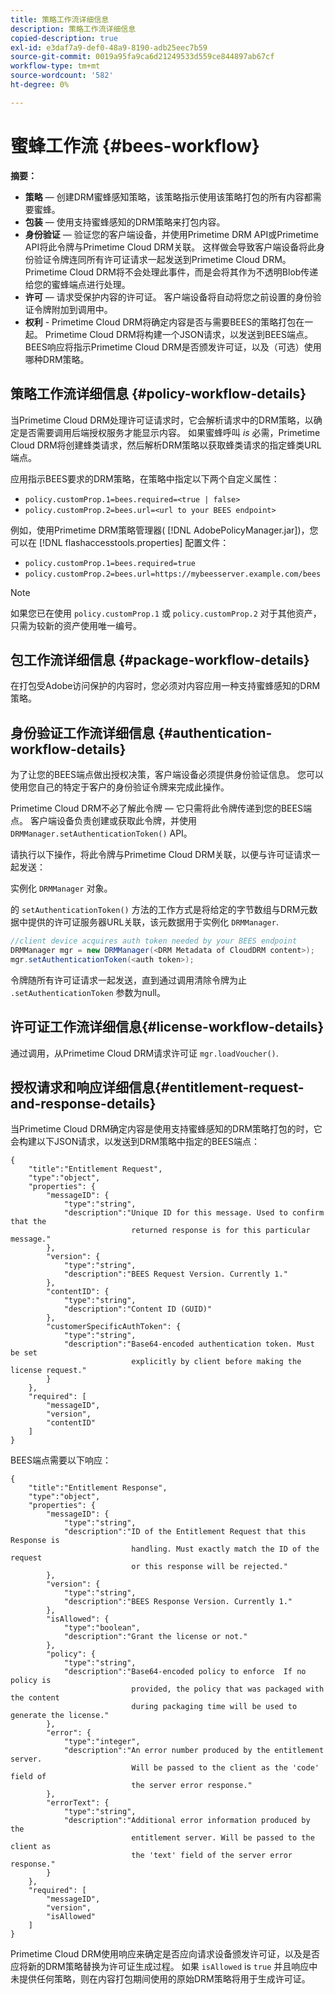 ```yaml
---
title: 策略工作流详细信息
description: 策略工作流详细信息
copied-description: true
exl-id: e3daf7a9-def0-48a9-8190-adb25eec7b59
source-git-commit: 0019a95fa9ca6d21249533d559ce844897ab67cf
workflow-type: tm+mt
source-wordcount: '582'
ht-degree: 0%

---
```


# 蜜蜂工作流 {#bees-workflow}

**摘要：**

* **策略**  — 创建DRM蜜蜂感知策略，该策略指示使用该策略打包的所有内容都需要蜜蜂。
* **包装**  — 使用支持蜜蜂感知的DRM策略来打包内容。
* **身份验证**  — 验证您的客户端设备，并使用Primetime DRM API或Primetime API将此令牌与Primetime Cloud DRM关联。 这样做会导致客户端设备将此身份验证令牌连同所有许可证请求一起发送到Primetime Cloud DRM。 Primetime Cloud DRM将不会处理此事件，而是会将其作为不透明Blob传递给您的蜜蜂端点进行处理。
* **许可**  — 请求受保护内容的许可证。 客户端设备将自动将您之前设置的身份验证令牌附加到调用中。
* **权利** - Primetime Cloud DRM将确定内容是否与需要BEES的策略打包在一起。 Primetime Cloud DRM将构建一个JSON请求，以发送到BEES端点。 BEES响应将指示Primetime Cloud DRM是否颁发许可证，以及（可选）使用哪种DRM策略。

## 策略工作流详细信息 {#policy-workflow-details}

当Primetime Cloud DRM处理许可证请求时，它会解析请求中的DRM策略，以确定是否需要调用后端授权服务才能显示内容。 如果蜜蜂呼叫 *is* 必需，Primetime Cloud DRM将创建蜂类请求，然后解析DRM策略以获取蜂类请求的指定蜂类URL端点。

应用指示BEES要求的DRM策略，在策略中指定以下两个自定义属性：

* `policy.customProp.1=bees.required=<true | false>`
* `policy.customProp.2=bees.url=<url to your BEES endpoint>`

<!--<a id="example_F617FC49A4824C0CB234C92E57D876D3"></a>-->

例如，使用Primetime DRM策略管理器( [!DNL AdobePolicyManager.jar])，您可以在 [!DNL flashaccesstools.properties] 配置文件：

* `policy.customProp.1=bees.required=true`
* `policy.customProp.2=bees.url=https://mybeesserver.example.com/bees`

>[!NOTE]
>
>如果您已在使用 `policy.customProp.1` 或 `policy.customProp.2` 对于其他资产，只需为较新的资产使用唯一编号。

## 包工作流详细信息 {#package-workflow-details}

在打包受Adobe访问保护的内容时，您必须对内容应用一种支持蜜蜂感知的DRM策略。

## 身份验证工作流详细信息 {#authentication-workflow-details}

为了让您的BEES端点做出授权决策，客户端设备必须提供身份验证信息。 您可以使用您自己的特定于客户的身份验证令牌来完成此操作。

Primetime Cloud DRM不必了解此令牌 — 它只需将此令牌传递到您的BEES端点。 客户端设备负责创建或获取此令牌，并使用 `DRMManager.setAuthenticationToken()` API。

请执行以下操作，将此令牌与Primetime Cloud DRM关联，以便与许可证请求一起发送：

实例化 `DRMManager` 对象。

的 `setAuthenticationToken()` 方法的工作方式是将给定的字节数组与DRM元数据中提供的许可证服务器URL关联，该元数据用于实例化 `DRMManager`.

```java
//client device acquires auth token needed by your BEES endpoint  
DRMManager mgr = new DRMManager(<DRM Metadata of CloudDRM content>);  
mgr.setAuthenticationToken(<auth token>);
```

令牌随所有许可证请求一起发送，直到通过调用清除令牌为止 `.setAuthenticationToken` 参数为null。

## 许可证工作流详细信息{#license-workflow-details}

通过调用，从Primetime Cloud DRM请求许可证 `mgr.loadVoucher()`.

## 授权请求和响应详细信息{#entitlement-request-and-response-details}

当Primetime Cloud DRM确定内容是使用支持蜜蜂感知的DRM策略打包的时，它会构建以下JSON请求，以发送到DRM策略中指定的BEES端点：

```
{
    "title":"Entitlement Request",
    "type":"object",
    "properties": {
        "messageID": {
            "type":"string",
            "description":"Unique ID for this message. Used to confirm that the
                           returned response is for this particular message."
        },
        "version": {
            "type":"string",
            "description":"BEES Request Version. Currently 1."
        },
        "contentID": {
            "type":"string",
            "description":"Content ID (GUID)"
        },
        "customerSpecificAuthToken": {
            "type":"string",
            "description":"Base64-encoded authentication token. Must be set
                           explicitly by client before making the license request."
        }
    },
    "required": [
        "messageID",
        "version",
        "contentID"
    ]
}
```

BEES端点需要以下响应：

```
{
    "title":"Entitlement Response",
    "type":"object",
    "properties": {
        "messageID": {
            "type":"string",
            "description":"ID of the Entitlement Request that this Response is
                           handling. Must exactly match the ID of the request
                           or this response will be rejected."
        },
        "version": {
            "type":"string",
            "description":"BEES Response Version. Currently 1."
        },
        "isAllowed": {
            "type":"boolean",
            "description":"Grant the license or not."
        },
        "policy": {
            "type":"string",
            "description":"Base64-encoded policy to enforce  If no policy is
                           provided, the policy that was packaged with the content
                           during packaging time will be used to generate the license."
        },
        "error": {
            "type":"integer",
            "description":"An error number produced by the entitlement server.
                           Will be passed to the client as the 'code' field of
                           the server error response."
        },
        "errorText": {
            "type":"string",
            "description":"Additional error information produced by the
                           entitlement server. Will be passed to the client as
                           the 'text' field of the server error response."
        }
    },
    "required": [
        "messageID",
        "version",
        "isAllowed"
    ]
}
```

Primetime Cloud DRM使用响应来确定是否应向请求设备颁发许可证，以及是否应将新的DRM策略替换为许可证生成过程。 如果 `isAllowed` is `true` 并且响应中未提供任何策略，则在内容打包期间使用的原始DRM策略将用于生成许可证。
